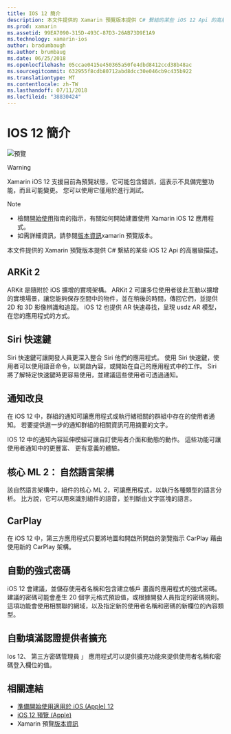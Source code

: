 ```yaml
---
title: IOS 12 簡介
description: 本文件提供的 Xamarin 預覽版本提供 C# 繫結的某些 iOS 12 Api 的高層級描述。
ms.prod: xamarin
ms.assetid: 99EA7090-315D-493C-87D3-26AB73D9E1A9
ms.technology: xamarin-ios
author: bradumbaugh
ms.author: brumbaug
ms.date: 06/25/2018
ms.openlocfilehash: 05ccae0415e450365a50fe4dbd8412ccd38b48ac
ms.sourcegitcommit: 632955f8cdb80712abd8dcc30e046cb9c435b922
ms.translationtype: MT
ms.contentlocale: zh-TW
ms.lasthandoff: 07/11/2018
ms.locfileid: "38830424"
---
```

# <a name="introduction-to-ios-12"></a>IOS 12 簡介

![預覽](~/media/shared/preview.png)

> [!WARNING]
> Xamarin iOS 12 支援目前為預覽狀態，它可能包含錯誤，這表示不具備完整功能，而且可能變更。 您可以使用它僅用於進行測試。

> [!NOTE]
> - 檢閱[開始使用](get-started.md)指南的指示，有關如何開始建置使用 Xamarin iOS 12 應用程式。
> - 如需詳細資訊，請參閱[版本資訊](https://releases.xamarin.com/preview-release-xcode-10-beta/)xamarin 預覽版本。

本文件提供的 Xamarin 預覽版本提供 C# 繫結的某些 iOS 12 Api 的高層級描述。

## <a name="arkit-2"></a>ARKit 2

ARKit 是隨附於 iOS 擴增的實境架構。 ARKit 2 可讓多位使用者彼此互動以擴增的實境場景，讓您能夠保存空間中的物件，並在稍後的時間，傳回它們，並提供 2D 和 3D 影像辨識和追蹤。 iOS 12 也提供 AR 快速尋找，呈現 usdz AR 模型，在您的應用程式的方式。

## <a name="siri-shortcuts"></a>Siri 快速鍵

Siri 快速鍵可讓開發人員更深入整合 Siri 他們的應用程式。 使用 Siri 快速鍵，使用者可以使用語音命令，以開啟內容，或開始在自己的應用程式中的工作。 Siri 將了解特定快速鍵時更容易使用，並建議這些使用者可透過通知。

## <a name="notification-improvements"></a>通知改良

在 iOS 12 中，群組的通知可讓應用程式或執行緒相關的群組中存在的使用者通知。 若要提供進一步的通知群組的相關資訊可用摘要的文字。

IOS 12 中的通知內容延伸模組可讓自訂使用者介面和動態的動作。 這些功能可讓使用者通知中的更豐富、 更有意義的體驗。

## <a name="core-ml-2-natural-language-framework"></a>核心 ML 2： 自然語言架構

該自然語言架構中，組件的核心 ML 2，可讓應用程式，以執行各種類型的語言分析。 比方說，它可以用來識別組件的語音，並判斷由文字區塊的語言。

## <a name="carplay"></a>CarPlay

在 iOS 12 中，第三方應用程式只要將地圖和開啟所開啟的瀏覽指示 CarPlay 藉由使用新的 CarPlay 架構。

## <a name="automatic-strong-passwords"></a>自動的強式密碼

iOS 12 會建議，並儲存使用者名稱和包含建立帳戶 畫面的應用程式的強式密碼。 建議的密碼可能會產生 20 個字元格式預設值，或根據開發人員指定的密碼規則。 這項功能會使用相關聯的網域，以及指定新的使用者名稱和密碼的新欄位的內容類型。

## <a name="autofill-credential-provider-extensions"></a>自動填滿認證提供者擴充

Ios 12、 第三方密碼管理員 」 應用程式可以提供擴充功能來提供使用者名稱和密碼登入欄位的值。

## <a name="related-links"></a>相關連結

- [準備開始使用適用於 iOS (Apple) 12](https://developer.apple.com/ios/)
- [iOS 12 預覽 (Apple)](https://www.apple.com/ios/ios-12-preview/)
- Xamarin 預覽[版本資訊](https://releases.xamarin.com/preview-release-xcode-10-beta/)
